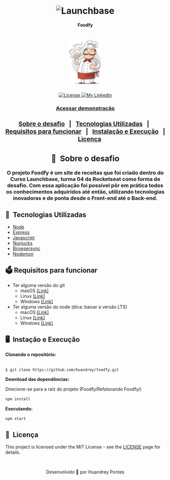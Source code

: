 <h1 align="center">
    <img alt="Launchbase" src="https://storage.googleapis.com/golden-wind/bootcamp-launchbase/logo.png" width="260px" />
</h1>

<p align="center"> <b>Foodfy</b> </p>

<h1 align="center">
    <img alt="Foodfy" src="https://github.com/louiscavalcante/LaunchBaseBootcamp/blob/master/Foodfy/assets/chef.png" width="100px" />
</h1>

<p align="center">
  
  <a href="/LICENSE" > 
    <img alt="License" src="https://img.shields.io/badge/license-MIT-%23F8952D">
  </a>
 
  <a href="https://www.twitter.com/huapss" >
  <img alt="My Linkedin" src="https://img.shields.io/badge/-uandrei-gray?style=social&logo=twitter">
  </a>
 
</p>

[<h3 align="center">Acessar demonstração<h3>](https://foodfy-bootcamp.herokuapp.com/)

<p align="center">
  <a href="#sobre-o-desafio">Sobre o desafio</a>
  &nbsp;&nbsp;|&nbsp;&nbsp;
  <a href="#tecnologias-utilizadas">Tecnologias Utilizadas</a>
  &nbsp;&nbsp;|&nbsp;&nbsp
  <a href="#requisitos-para-funcionar">Requisitos para funcionar</a>
  &nbsp;&nbsp;|&nbsp;&nbsp;
  <a href="#instalação-e-execução">Instalação e Execução</a>
  &nbsp;&nbsp;|&nbsp;&nbsp;
  <a href="#Licença"></a>
  &nbsp;&nbsp;
  <a href="#memo-license">Licença</a>
</p>

## 🧩&nbsp;&nbsp;Sobre o desafio
O projeto **Foodfy** é um site de receitas que foi criado dentro do Curso Launchbase, turma 04 da Rocketseat como forma de desafio. Com essa aplicação foi possível pôr em prática todos os conhecimentos adquiridos até então, utilizando tecnologias inovadoras e de ponta desde o Front-end até o Back-end.

## 🚀&nbsp;&nbsp;Tecnologias Utilizadas
- [Node](nodejs.org)
- [Express](expressjs.org)
- [Javascript]()
- [Nunjucks](https://mozilla.github.io/nunjucks/)
- [Browsersync](https://www.browsersync.io/)
- [Nodemon](https://nodemon.io/)

## 🗳&nbsp;Requisitos para funcionar 
- Ter alguma versão do git
  - masOS [[Link]](https://git-scm.com/download/mac)
  - Linux [[Link]](https://git-scm.com/download/linux)
  - Windows [[Link]](https://git-scm.com/download/win)
- Ter alguma versão do node (dica: baixar a versão LTS)
  - macOS [[Link]](https://nodejs.org/en/)
  - Linux [[Link]](https://nodejs.org/en/)
  - Windows [[Link]](https://nodejs.org/en/)

## 🖥&nbsp; Instação e Execução

<b>Clonando o repositório:</b>

```bash 

$ git clone https://github.com/huandrey/foodfy.git

```

<b>Download das dependências:</b>
<p>Direcione-se para a raíz do projeto (Foodfy/Refatorando Foodfy/)</p>

```bash 
npm install
```

<b>Executando:</b>
```bash
npm start
```

## 📖&nbsp; Licença

This project is licensed under the MIT License - see the [LICENSE](https://opensource.org/licenses/MIT) page for details.

<br>
<p align="center">Desenvolvido 💙 por Huandrey Pontes<p>

